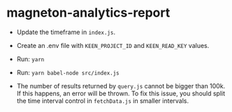# magneton-analytics-report


* Update the timeframe in `index.js`.
* Create an .env file with `KEEN_PROJECT_ID` and `KEEN_READ_KEY` values.
* Run: `yarn`
* Run: `yarn babel-node src/index.js`


* The number of results returned by `query.js` cannot be bigger than 100k. If this happens, an error will be thrown. To fix this issue, you should split the time interval control in `fetchData.js` in smaller intervals.
